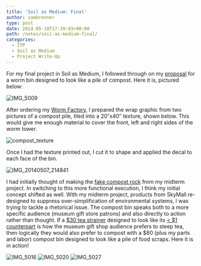 ```yaml
---
title: 'Soil as Medium: Final'
author: sambrenner
type: post
date: 2014-05-10T17:39:03+00:00
path: /notes/soil-as-medium-final/
categories:
  - ITP
  - Soil as Medium
  - Project Write-Up
---
```

For my final project in Soil as Medium, I followed through on my [proposal][1] for a worm bin designed to look like a pile of compost. Here it is, pictured below:

<img class="aligncenter size-medium wp-image-667" alt="IMG_5009" src="/img/uploads/2014/05/IMG_5009-800x533.jpg"  />

After ordering my [Worm Factory][2], I prepared the wrap graphic from two pictures of a compost pile, tiled into a 20&#8243;x40&#8243; texture, shown below. This would give me enough material to cover the front, left and right sides of the worm tower.

<img alt="compost_texture" src="/img/uploads/2014/05/compost_texture-800x400.jpg"  />

Once I had the texture printed out, I cut it to shape and applied the decal to each face of the bin.

<img alt="IMG_20140507_214841" src="/img/uploads/2014/05/IMG_20140507_214841-800x600.jpg"  />

I had initially thought of making the [fake compost rock][3] from my midterm project. In switching to this more functional execution, I think my initial concept shifted as well. With my midterm project, products from SkyMall re-designed to suppress over-simplification of environmental systems, I was trying to tackle a rhetorical issue. The compost bin speaks both to a more specific audience (museum gift store patrons) and also directly to action rather than thought. If a [$30 tea strainer][4] designed to look like its [< $1 counterpart][5] is how the museum gift shop audience prefers to steep tea, then logically they would also prefer to compost with a $80 (plus my parts and labor) compost bin designed to look like a pile of food scraps.
Here it is in action!

<img class="aligncenter size-medium wp-image-668" alt="IMG_5016" src="/img/uploads/2014/05/IMG_5016-800x533.jpg"  />
<img class="aligncenter size-medium wp-image-669" alt="IMG_5020" src="/img/uploads/2014/05/IMG_5020-800x533.jpg"  />
<img class="aligncenter size-medium wp-image-670" alt="IMG_5027" src="/img/uploads/2014/05/IMG_5027-800x533.jpg"  />

 [1]: /notes/soil-as-medium-final-project-proposal-compost-pile-composter/
 [2]: http://www.amazon.com/dp/B000S6LZBO
 [3]: /notes/soil-as-medium-midterm/
 [4]: http://www.momastore.org/museum/moma/ProductDisplay_Tea%20Bag%20Tea%20Infuser_10451_10001_102565_-1_26669_26671_102616
 [5]: http://en.wikipedia.org/wiki/Tea_bag
